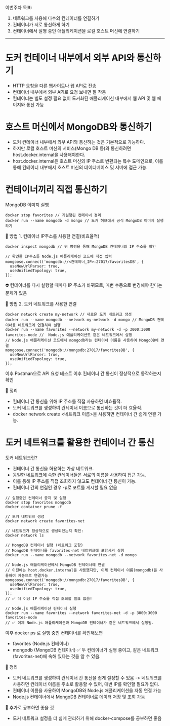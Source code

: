 이번주차 목표:
1. 네트워크를 사용해 다수의 컨테이너를 연결하기
2. 컨테이너가 서로 통신하게 하기
3. 컨테이너에서 실행 중인 애플리케이션을 로컬 호스트 머신에 연결하기
---

# 도커 컨테이너 내부에서 외부 API와 통신하기
- HTTP 요청을 다른 웹사이트나 웹 API로 전송
- 컨테이너 내부에서 외부 API로 요청 보내면 잘 작동
- 컨테이너는 별도 설정 필요 없이 도커화된 애플리케이션 내부에서 웹 API 및 웹 페이지와 통신 가능

# 호스트 머신에서 MongoDB와 통신하기
- 도커 컨테이너 내부에서 외부 API와 통신하는 것은 기본적으로 가능하다.
- 하지만 로컬 호스트 머신의 서비스(Mongo DB 등)와 통신하려면 host.docker.internal을 사용해야한다.
- host.docker.internal은 호스트 머신의 IP 주소로 변환되는 특수 도메인으로, 이를 통해 컨테이너 내부에서 호스트 머신의 데이터베이스 및 서버에 접근 가능.

# 컨테이너끼리 직접 통신하기
MongoDB 이미지 실행
```
docker stop favorites // 기실행된 컨테이너 정리
docker run --name mongodb -d mongo // 도커 허브에서 공식 MongoDB 이미지 실행하기
```
📌 방법 1. 컨테이너 IP주소를 사용한 연결(비효율적)
```
docker inspect mongodb // 위 명령을 통해 MongoDB 컨테이너의 IP 주소를 확인

// 확인한 IP주소를 Node.js 애플리케이션 코드에 직접 입력
mongoose.connect('mongodb://<컨테이너_IP>:27017/favoritesDB', {
  useNewUrlParser: true,
  useUnifiedTopology: true,
});
```
⛔️ 컨테이너를 다시 실행할 때마다 IP 주소가 바뀌므로, 매번 수동으로 변경해야 한다는 문제가 있음

📌 방법 2. 도커 네트워크를 사용한 연결
```
docker network create my-network // 새로운 도커 네트워크 생성
docker run --name mongodb --network my-network -d mongo // MongoDB 컨테이너를 네트워크에 연결하여 실행
docker run --name favorites --network my-network -d -p 3000:3000 favorites-node // 	Node.js 애플리케이션도 같은 네트워크에서 실행
// Node.js 애플리케이션 코드에서 mongodb라는 컨테이너 이름을 사용하여 MongoDB에 연결
mongoose.connect('mongodb://mongodb:27017/favoritesDB', {
  useNewUrlParser: true,
  useUnifiedTopology: true,
});
```
이후 Postman으로 API 요청 테스트 이후 컨테이너 간 통신이 정상적으로 동작하는지 확인

📌 정리
- 컨테이너 간 통신을 위해 IP 주소를 직접 사용하면 비효율적.
- 도커 네트워크를 생성하여 컨테이너 이름으로 통신하는 것이 더 효율적.
- docker network create <네트워크 이름>을 사용하면 컨테이너 간 쉽게 연결 가능.

# 도커 네트워크를 활용한 컨테이너 간 통신
도커 네트워크란?
- 컨테이너 간 통신을 허용하는 가상 네트워크.
- 동일한 네트워크에 속한 컨테이너들은 서로의 이름을 사용하여 접근 가능.
- 이를 통해 IP 주소를 직접 조회하지 않고도 컨테이너 간 통신이 가능.
- 컨테이너 간의 연결인 경우 -p로 포트를 게시할 필요 없음

```
// 실행중인 컨테이너 중지 및 실행
docker stop favorites mongodb
docker container prune -f

// 도커 네트워크 생성
docker network create favorites-net

// 네트워크가 정상적으로 생성되었는지 확인:
docker network ls

// MongoDB 컨테이너 실행 (네트워크 포함)
// MongoDB 컨테이너를 favorites-net 네트워크에 포함시켜 실행
docker run --name mongodb --network favorites-net -d mongo

// Node.js 애플리케이션에서 MongoDB 컨테이너에 연결
// 이전에는 host.docker.internal을 사용했지만, 이제 컨테이너 이름(mongodb)을 사용하여 자동으로 연결가능
mongoose.connect('mongodb://mongodb:27017/favoritesDB', {
  useNewUrlParser: true,
  useUnifiedTopology: true,
});
// ✅ 더 이상 IP 주소를 직접 조회할 필요 없음!

// Node.js 애플리케이션 컨테이너 실행
docker run --name favorites --network favorites-net -d -p 3000:3000 favorites-node
// ✅ 이제 Node.js 애플리케이션과 MongoDB 컨테이너가 같은 네트워크에서 실행됨.
```
이후 docker ps 로 실행 중인 컨테이너를 확인해보면
- favorites (Node.js 컨테이너)
- mongodb (MongoDB 컨테이너)
✅ 두 컨테이너가 실행 중이고, 같은 네트워크(favorites-net)에 속해 있다는 것을 알 수 있음.

📌 정리
- 도커 네트워크를 생성하여 컨테이너 간 통신을 쉽게 설정할 수 있음 -> 네트워크를 사용하면 컨테이너 이름을 주소로 활용할 수 있어, 매번 IP를 확인할 필요가 없다.
- 컨테이너 이름을 사용하여 MongoDB와 Node.js 애플리케이션을 자동 연결 가능
- Node.js 컨테이너에서 MongoDB 컨테이너로 데이터 저장 및 조회 가능

🚀 추가로 공부하면 좋을 것
- 도커 네트워크 설정을 더 쉽게 관리하기 위해 docker-compose를 공부하면 좋음
